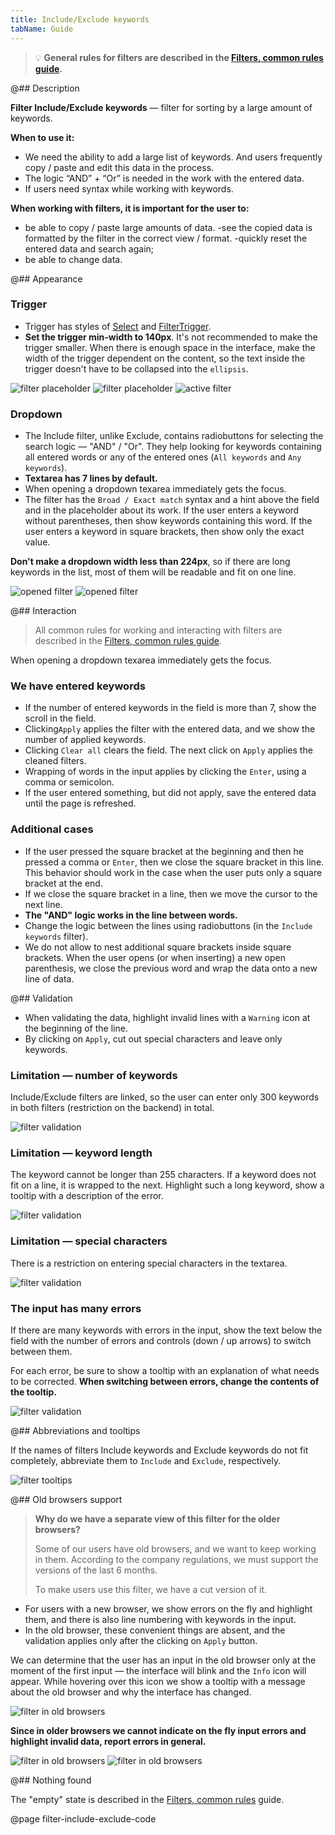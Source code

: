 ```yaml
---
title: Include/Exclude keywords
tabName: Guide
---
```


> 💡 **General rules for filters are described in the [Filters, common rules guide](/filter-group/filter-rules/).**

@## Description

**Filter Include/Exclude keywords** — filter for sorting by a large amount of keywords.

**When to use it:**

- We need the ability to add a large list of keywords. And users frequently copy / paste and edit this data in the process.
- The logic “AND” + “Or” is needed in the work with the entered data.
- If users need syntax while working with keywords.

**When working with filters, it is important for the user to:**

- be able to copy / paste large amounts of data.
  -see the copied data is formatted by the filter in the correct view / format.
  -quickly reset the entered data and search again;
- be able to change data.

@## Appearance

### Trigger

- Trigger has styles of [Select](/components/select/) and [FilterTrigger](/components/filter-trigger/).
- **Set the trigger min-width to 140px**. It's not recommended to make the trigger smaller. When there is enough space in the interface, make the width of the trigger dependent on the content, so the text inside the trigger doesn't have to be collapsed into the `ellipsis`.

![filter placeholder](static/placeholder-include.png)
![filter placeholder](static/placeholder-exclude.png)
![active filter](static/active-include-exclude.png)

### Dropdown

- The Include filter, unlike Exclude, contains radiobuttons for selecting the search logic — "AND" / "Or". They help looking for keywords containing all entered words or any of the entered ones (`All keywords` and `Any keywords`).
- **Textarea has 7 lines by default.**
- When opening a dropdown texarea immediately gets the focus.
- The filter has the `Broad / Exact match` syntax and a hint above the field and in the placeholder about its work. If the user enters a keyword without parentheses, then show keywords containing this word. If the user enters a keyword in square brackets, then show only the exact value.

**Don't make a dropdown width less than 224px**, so if there are long keywords in the list, most of them will be readable and fit on one line.

![opened filter](static/opened-include.png)
![opened filter](static/opened-exclude.png)

@## Interaction

> All common rules for working and interacting with filters are described in the [Filters, common rules guide](/filter-group/filter-rules/).

When opening a dropdown texarea immediately gets the focus.

### We have entered keywords

- If the number of entered keywords in the field is more than 7, show the scroll in the field.
- Clicking`Apply` applies the filter with the entered data, and we show the number of applied keywords.
- Clicking `Clear all` clears the field. The next click on `Apply` applies the cleaned filters.
- Wrapping of words in the input applies by clicking the `Enter`, using a comma or semicolon.
- If the user entered something, but did not apply, save the entered data until the page is refreshed.

### Additional cases

- If the user pressed the square bracket at the beginning and then he pressed a comma or `Enter`, then we close the square bracket in this line. This behavior should work in the case when the user puts only a square bracket at the end.
- If we close the square bracket in a line, then we move the cursor to the next line.
- **The "AND" logic works in the line between words.**
- Change the logic between the lines using radiobuttons (in the `Include keywords` filter).
- We do not allow to nest additional square brackets inside square brackets. When the user opens (or when inserting) a new open parenthesis, we close the previous word and wrap the data onto a new line of data.

@## Validation

- When validating the data, highlight invalid lines with a `Warning` icon at the beginning of the line.
- By clicking on `Apply`, cut out special characters and leave only keywords.

### Limitation — number of keywords

Include/Exclude filters are linked, so the user can enter only 300 keywords in both filters (restriction on the backend) in total.

![filter validation](static/validation-1.png)

### Limitation — keyword length

The keyword cannot be longer than 255 characters. If a keyword does not fit on a line, it is wrapped to the next. Highlight such a long keyword, show a tooltip with a description of the error.

![filter validation](static/validation-2.png)

### Limitation — special characters

There is a restriction on entering special characters in the textarea.

![filter validation](static/validation-3.png)

### The input has many errors

If there are many keywords with errors in the input, show the text below the field with the number of errors and controls (down / up arrows) to switch between them.

For each error, be sure to show a tooltip with an explanation of what needs to be corrected. **When switching between errors, change the contents of the tooltip.**

![filter validation](static/many-errors.png)

@## Abbreviations and tooltips

If the names of filters Include keywords and Exclude keywords do not fit completely, abbreviate them to `Include` and `Exclude`, respectively.

![filter tooltips](static/tooltips.png)

@## Old browsers support

> **Why do we have a separate view of this filter for the older browsers?**
>
> Some of our users have old browsers, and we want to keep working in them. According to the company regulations, we must support the versions of the last 6 months.
>
> To make users use this filter, we have a cut version of it.

- For users with a new browser, we show errors on the fly and highlight them, and there is also line numbering with keywords in the input.
- In the old browser, these convenient things are absent, and the validation applies only after the clicking on `Apply` button.

We can determine that the user has an input in the old browser only at the moment of the first input — the interface will blink and the `Info` icon will appear. While hovering over this icon we show a tooltip with a message about the old browser and why the interface has changed.

![filter in old browsers](static/old-browser-1.png)

**Since in older browsers we cannot indicate on the fly input errors and highlight invalid data, report errors in general.**

![filter in old browsers](static/old-browser-2.png)
![filter in old browsers](static/old-browser-3.png)

@## Nothing found

The "empty" state is described in the [Filters, common rules](/filter-group/filter-rules/) guide.

@page filter-include-exclude-code
